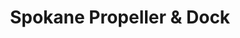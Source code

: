 ---
title: "Spokane Propeller & Dock"
url: /spokane-valley/spokane-propeller-and-dock/
shop: shop
---